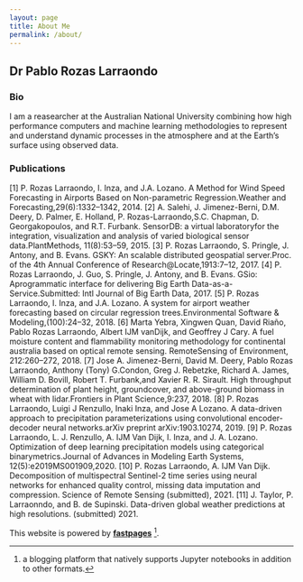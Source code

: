 ```yaml
---
layout: page
title: About Me
permalink: /about/
---
```


## Dr Pablo Rozas Larraondo

### Bio
I am a reasearcher at the Australian National University combining how high performance computers and machine learning methodologies to represent and understand dynamic processes in the atmosphere and at the Earth’s surface using observed data.

### Publications 
[1] P. Rozas Larraondo, I. Inza, and J.A. Lozano. A Method for Wind Speed Forecasting in Airports Based on Non-parametric Regression.Weather and Forecasting,29(6):1332–1342, 2014.
[2] A. Salehi, J. Jimenez-Berni, D.M. Deery, D. Palmer, E. Holland, P. Rozas-Larraondo,S.C. Chapman, D. Georgakopoulos, and R.T. Furbank. SensorDB: a virtual laboratoryfor the integration, visualization and analysis of varied biological sensor data.PlantMethods, 11(8):53–59, 2015.
[3] P. Rozas Larraondo, S. Pringle, J. Antony, and B. Evans. GSKY: An scalable distributed geospatial server.Proc. of the 4th Annual Conference of Research@Locate,1913:7–12, 2017.
[4] P. Rozas Larraondo, J. Guo, S. Pringle, J. Antony, and B. Evans. GSio:  Aprogrammatic interface for delivering Big Earth Data-as-a-Service.Submitted: Intl Journal of Big Earth Data, 2017.
[5] P. Rozas Larraondo, I. Inza, and J.A. Lozano. A system for airport weather forecasting based on circular regression trees.Environmental Software & Modeling,(100):24–32, 2018.
[6] Marta Yebra, Xingwen Quan, David Riaño, Pablo Rozas Larraondo, Albert IJM vanDijk, and Geoffrey J Cary. A fuel moisture content and flammability monitoring methodology for continental australia based on optical remote sensing. RemoteSensing of Environment, 212:260–272, 2018.
[7] Jose A. Jimenez-Berni, David M. Deery, Pablo Rozas Larraondo, Anthony (Tony) G.Condon, Greg J. Rebetzke, Richard A. James, William D. Bovill, Robert T. Furbank,and Xavier R. R. Sirault. High throughput determination of plant height, groundcover, and above-ground biomass in wheat with lidar.Frontiers in Plant Science,9:237, 2018.
[8] P. Rozas Larraondo, Luigi J Renzullo, Inaki Inza, and Jose A Lozano.  A data-driven approach to precipitation parameterizations using convolutional encoder-decoder neural networks.arXiv preprint arXiv:1903.10274, 2019.
[9] P. Rozas Larraondo, L. J. Renzullo, A. IJM Van Dijk, I. Inza, and J. A. Lozano. Optimization of deep learning precipitation models using categorical binarymetrics.Journal of Advances in Modeling Earth Systems, 12(5):e2019MS001909,2020.
[10] P. Rozas Larraondo, A. IJM Van Dijk.  Decomposition of multispectral Sentinel-2 time series using neural networks for enhanced quality control, missing data imputation and compression. Science of Remote Sensing (submitted), 2021.
[11] J. Taylor, P. Larraonndo, and B. de Supinski. Data-driven global weather predictions at high resolutions. (submitted) 2021.

This website is powered by **[fastpages](https://github.com/fastai/fastpages)** [^1].



[^1]:a blogging platform that natively supports Jupyter notebooks in addition to other formats.
